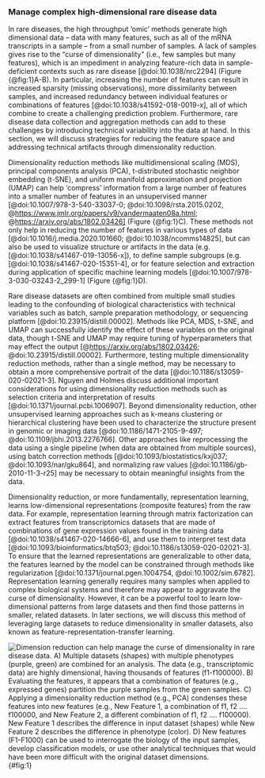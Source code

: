 ### Manage complex high-dimensional rare disease data

In rare diseases, the high throughput ‘omic’ methods generate high dimensional data – data with many features, such as all of the mRNA transcripts in a sample – from a small number of samples.
A lack of samples gives rise to the “curse of dimensionality” (i.e., few samples but many features), which is an impediment in analyzing feature-rich data in sample-deficient contexts such as rare disease [@doi:10.1038/nrc2294] (Figure {@fig:1}A-B).
In particular, increasing the number of features can result in increased sparsity (missing observations), more dissimilarity between samples, and increased redundancy between individual features or combinations of features [@doi:10.1038/s41592-018-0019-x], all of which combine to create a challenging prediction problem. 
Furthermore, rare disease data collection and aggregation methods can add to these challenges by introducing technical variability into the data at hand.
In this section, we will discuss strategies for reducing the feature space and addressing technical artifacts through dimensionality reduction.

Dimensionality reduction methods like multidimensional scaling (MDS), principal components analysis (PCA), t-distributed stochastic neighbor embedding (t-SNE), and uniform manifold approximation and projection (UMAP) can help ‘compress’ information from a large number of features into a smaller number of features in an unsupervised manner [@doi:10.1007/978-3-540-33037-0; @doi:10.1098/rsta.2015.0202, @https://www.jmlr.org/papers/v9/vandermaaten08a.html; @https://arxiv.org/abs/1802.03426] (Figure {@fig:1}C).
These methods not only help in reducing the number of features in various types of data [@doi:10.1016/j.media.2020.101660; @doi:10.1038/ncomms14825], but can also be used to visualize structure or artifacts in the data (e.g. [@doi:10.1038/s41467-019-13056-x]), to define sample subgroups (e.g. [@doi:10.1038/s41467-020-15351-4], or for feature selection and extraction during application of specific machine learning models [@doi:10.1007/978-3-030-03243-2_299-1] (Figure {@fig:1}D).

Rare disease datasets are often combined from multiple small studies leading to the confounding of biological characteristics with technical variables such as batch, sample preparation methodology, or sequencing platform [@doi:10.23915/distill.00002]. 
Methods like PCA, MDS, t-SNE, and UMAP can successfully identify the effect of these variables on the original data, though t-SNE and UMAP may require tuning of hyperparameters that may effect the output [@https://arxiv.org/abs/1802.03426; @doi:10.23915/distill.00002].
Furthermore, testing multiple dimensionality reduction methods, rather than a single method, may be necessary to obtain a more comprehensive portrait of the data [@doi:10.1186/s13059-020-02021-3]. 
Nguyen and Holmes discuss additional important considerations for using dimensionality reduction methods such as selection criteria and interpretation of results [@doi:10.1371/journal.pcbi.1006907].
Beyond dimensionality reduction, other unsupervised learning approaches such as k-means clustering or hierarchical clustering have been used to characterize the structure present in genomic or imaging data [@doi:10.1186/1471-2105-9-497; @doi:10.1109/jbhi.2013.2276766].
Other approaches like reprocessing the data using a single pipeline (when data are obtained from multiple sources), using batch correction methods [@doi:10.1093/biostatistics/kxj037; @doi:10.1093/nar/gku864], and normalizing raw values [@doi:10.1186/gb-2010-11-3-r25] may be necessary to obtain meaningful insights from the data. 

Dimensionality reduction, or more fundamentally, representation learning, learns low-dimensional representations (composite features) from the raw data. 
For example, representation learning through matrix factorization can extract features from transcriptomics datasets that are made of combinations of gene expression values found in the training data [@doi:10.1038/s41467-020-14666-6], and use them to interpret test data [@doi:10.1093/bioinformatics/btq503; @doi:10.1186/s13059-020-02021-3].
To ensure that the learned representations are generalizable to other data, the features learned by the model can be constrained through methods like regularization [@doi:10.1371/journal.pgen.1004754, @doi:10.1002/sim.6782]. 
Representation learning generally requires many samples when applied to complex biological systems and therefore may appear to aggravate the curse of dimensionality. 
However, it can be a powerful tool to learn low-dimensional patterns from large datasets and then find those patterns in smaller, related datasets. 
In later sections, we will discuss this method of leveraging large datasets to reduce dimensionality in smaller datasets, also known as feature-representation-transfer learning. 

![Dimension reduction can help manage the curse of dimensionality in rare disease data. A) Multiple datasets (shapes) with multiple phenotypes (purple, green) are combined for an analysis. The data (e.g., transcriptomic data) are highly dimensional, having thousands of features (f1-f100000). B) Evaluating the features, it appears that a combination of features (e.g., expressed genes) partition the purple samples from the green samples. C) Applying a dimensionality reduction method (e.g., PCA) condenses these features into new features (e.g., New Feature 1, a combination of f1, f2 .... f100000, and New Feature 2, a different combination of f1, f2 .... f100000). New Feature 1 describes the difference in input dataset (shapes) while New Feature 2 describes the difference in phenotype (color). D) New features (F1-F1000) can be used to interrogate the biology of the input samples, develop classification models, or use other analytical techniques that would have been more difficult with the original dataset dimensions.](images/figures/pdfs/dimensionality-reduction.png){#fig:1}
